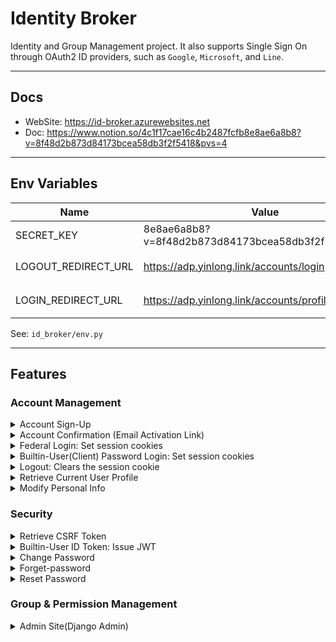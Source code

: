 # Identity Broker 

Identity and Group Management project. It also supports Single Sign On through OAuth2 ID providers,
such as `Google`, `Microsoft`, and `Line`.

---
## Docs
- WebSite: https://id-broker.azurewebsites.net
- Doc: https://www.notion.so/4c1f17cae16c4b2487fcfb8e8ae6a8b8?v=8f48d2b873d84173bcea58db3f2f5418&pvs=4

---
## Env Variables
| Name                | Value                                               | Remarks     |
|---------------------|-----------------------------------------------------|-------------|
| SECRET_KEY          | 8e8ae6a8b8?v=8f48d2b873d84173bcea58db3f2f5418&pvs=4 |             |
| LOGOUT_REDIRECT_URL | https://adp.yinlong.link/accounts/login             | 登出後的頁面  |
| LOGIN_REDIRECT_URL  | https://adp.yinlong.link/accounts/profile           | 登入後的頁面  |


 See: `id_broker/env.py`

---
## Features

### Account Management

<details>
  <summary> Account Sign-Up </summary>

  ```bash
  BaseURL=http://localhost:8000
  
  curl -sX POST "${BaseURL}/accounts/sign-up" \
  -H "Content-Type: application/json" \
  -d '{"email": "fofx@outlook.com", "password": "abc+123", "first_name": "Y"}' \
  -w '%{http_code}\n' | jq
  ```
</details>


<details>
  <summary> Account Confirmation (Email Activation Link) </summary>

  ```text
  ${BaseURL}/accounts/perform-confirmation?activate_token=eyJhbGciOiJIUzI1NiIsInR5cCI6IkpXVCJ9.eyJzdWIiOiJmb2Z4QG91dGxvb2suY29tIn0.BsrV7qMLGk41ZDdoYzSIPnXMjxidWNhvqP-U2bPRjBo&verification_code=1700795753989973
  ```
</details>


<details><summary> Federal Login: Set session cookies </summary>
    
    Navigate to "${BaseURL}/accounts/federal-signin"
</details>


<details><summary> Builtin-User(Client) Password Login: Set session cookies</summary>
  
1. Retrieve CSRF Token 
  
    The CSRF token is set by the backend server in a cookie when the user first visits the server. 
    It's then sent back to the server on subsequent requests to verify that the request is legitimate.

    ```bash
    CSRFToken=$(curl -s "${BaseURL}/security/csrf-token" | jq -r .csrftoken)
    echo "Retrieved: $CSRFToken"
    ```
        
2. Login Request with the CSRF Token 
    ```bash
    curl -sX PATCH "${BaseURL}/accounts/client-password-login" \
    -H "Content-Type: application/json" \
    -H "X-CSRFTOKEN: $CSRFToken" \
    -b "csrftoken=$CSRFToken" \
    -d '{"email": "fofx@outlook.com", "password": "abc+123"}' \
    -w 'http_code=%{http_code}\n' \
    -c idb-http.cookie
    ```
            
3. Login Implementation:
    ```html
    <script>
        const form = document.querySelector('#login-form');
        form.addEventListener('submit', async (event) => {
            event.preventDefault();
      
            const payload = {
                email: document.querySelector('#email').value,
                password: document.querySelector('#password').value,
            }
      
            const axiosConfig = {
                withCredentials: true,
                xsrfCookieName: 'csrftoken',
                xsrfHeaderName: 'X-CSRFTOKEN',
                baseURL: 'https://idb.azurewebsites.net'
            };
      
            try {
                /*
                The CSRF token is set by the backend server in a cookie when the user first visits the server.
                It's then sent back to the server on subsequent requests to verify that the request is legitimate.
                */
                const csrfToken = (await axios.get('/accounts/csrf-token', axiosConfig)).data.csrftoken;
                // replace with your login endpoint
                const response = await axios.post('/accounts/client-password-login', payload, Object.assign({headers: {'X-CSRFTOKEN': csrfToken}}, axiosConfig));
                console.log('Login successful!');
                // TODO: redirect the user to the order's dashboard
            } catch (error) {
                console.error('Login failed!', error);
                // TODO: show an error message to the user
            }
        });
    </script>
    ```
</details>


<details><summary> Logout: Clears the session cookie</summary>
  
    Navigate to "${BaseURL}/accounts/logout"
</details>


<details>
  <summary> Retrieve Current User Profile </summary>

  ```bash
  curl -s "${BaseURL}/accounts/profile" \
  -w "%{http_code}\n" \
  -b idb-http.cookie | jq
  ```
  > *TIP*:
  > - The `user_identifier` may originate from external Identity Providers, represented as the claim `sub`.
  > - The `full_name` is consist of the `first_name` and `last_name` in the 'builtin-user-pool'
  > - The `full_name` is the `name` originating from an external Identity Provider, where the `first_name` and `last_name` may be blank.
  > - 403 or 401 for failure
</details>


<details><summary> Modify Personal Info </summary>

  ```bash
  curl -sX PATCH "${BaseURL}/accounts/update-user-info" \
  -H "Content-Type: application/json" \
  -H "X-CSRFTOKEN: $CSRFToken" \
  -b "csrftoken=$CSRFToken" \
  -d '{"first_name": "Y", "last_name": ""}' \
  -w '%{http_code}\n' -b idb-http.cookie | jq
  ```
</details>


### Security


<details><summary> Retrieve CSRF Token </summary>
  
  ```bash
  curl -s "${BaseURL}/security/csrf-token" | jq
  ```
</details>


<details><summary> Builtin-User ID Token: Issue JWT</summary>

  ```bash
    curl -sX POST "${BaseURL}/security/id-token" \
    -H "Content-Type: application/json" \
    -d '{"email": "fofx@outlook.com", "password": "abc+123"}' \
    -w '%{http_code}\n' | jq
  ```
</details>


<details><summary> Change Password </summary>

  ```bash
  curl -sX PATCH "${BaseURL}/security/change-password" \
  -H "Content-Type: application/json" \
  -H "X-CSRFTOKEN: $CSRFToken" \
  -b "csrftoken=$CSRFToken" \
  -d '{"password": "abc+123", "new_password": "abc+123"}' \
  -w '%{http_code}\n' -b idb-http.cookie -c idb-http.cookie | jq
  
  CSRFToken=$(curl -s "${BaseURL}/security/csrf-token" | jq -r .csrftoken) # refresh cookies
  curl -sX PATCH "${BaseURL}/accounts/client-password-login" \
  -H "Content-Type: application/json" \
  -H "X-CSRFTOKEN: $CSRFToken" \
  -b "csrftoken=$CSRFToken" \
  -d '{"email": "fofx@outlook.com", "password": "abc+123"}' \
  -w 'http_code=%{http_code}\n' \
  -c idb-http.cookie
  ```
</details>


<details><summary> Forget-password </summary>

  ```bash
  curl -sX PATCH ${BaseURL}/security/activate-password-reset \
  -d "email=fofx@outlook.com"  \
  -w '%{http_code}\n' | jq
  ```
</details>


<details><summary> Reset Password  </summary>

- Click link on the received email (for debugging purposes) 
  ```text
  ${BaseURL}/security/perform-reset-password?reset_token=eyJhbGciOiJIUzI1NiIsInR5cCI6IkpXVCJ9.eyJzdWIiOiJmb2Z4QG91dGxvb2suY29tIn0.BsrV7qMLGk41ZDdoYzSIPnXMjxidWNhvqP-U2bPRjBo&verification_code=1700796813320016&new_password=abc%2B123
  ```
    
- cURL POST request with email content
  ```bash
  curl -sX PATCH "${BaseURL}/security/perform-password-reset" \
  -d new_password=abc%2B123 \
  -d reset_token=eyJhbGciOiJIUzUxMiIsInR5cCI6IkpXVCJ9.eyJzdWIiOjF9._18Qhg9VDK9zmQUmwOGXAv0P5_EIRzSMpKH-EedoxLyKMs61lqhFcmlRxRDiJRjP-MVUK2z4hz_6O1Ct1TuXDw \
  -d verification_code=1701081540497380 \
  -w '%{http_code}\n' | jq
  ```
</details>


### Group & Permission Management

<details><summary>  Admin Site(Django Admin) </summary>

    Navigate to "${BaseURL}/admin/"
</details>
